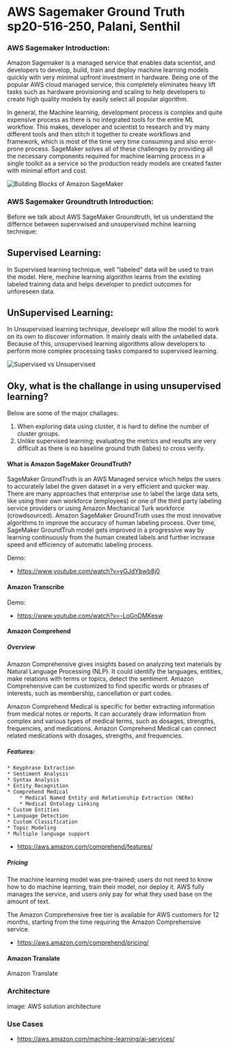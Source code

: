 # AWS Sagemaker Ground Truth sp20-516-250, Palani, Senthil

### AWS Sagemaker Introduction:

Amazon Sagemaker is a managed service that enables data scientist, and developers to develop, build, train and deploy machine learning models quickly with very minimal upfront investment in hardware. Being one of the popular AWS cloud managed service, this completely eliminates heavy lift tasks such as hardware provisioning and scaling to help developers to create high quality models by easily select all popular algorithm.

In general, the Machine learning, development process is complex and quite expensive process as there is no integrated tools for the entire ML workflow. This makes, developer and scientist to research and try many different tools and then stitch it together to create workflows and framework, which is most of the time very time consuming and also error-prone process.
SageMaker solves all of these challenges by providing all the necessary components required for machine learning process in a single toolkit as a service so the production ready models are created faster with minimal effort and cost.

![Building Blocks of Amazon SageMaker](https://d1.awsstatic.com/re19/Sagemaker/SageMaker_Overview-Chart.247eaea6e41ddca8299c5a9a9e91b5d78b751c38.png)


### AWS Sagemaker Groundtruth Introduction:
Before we talk about AWS SageMaker Groundtruth, let us understand the differnce between supervwised and unsupervised mchine learning technique:

## Supervised Learning:
In Supervised learning technique, well "labeled" data will be used to train the model. Here, mechine learning algorithm learns from the existing labeled training data and helps developer to predict outcomes for unforeseen data.

## UnSupervised Learning:
In Unsupervised learning technique, develoepr will allow the model to work on its own to discover information. It mainly deals with the unlabelled data. Because of this, unsupervised learning algorithms allow developers to perform more complex processing tasks compared to supervised learning. 

![Supervised vs Unsupervised](https://learncuriously.files.wordpress.com/2018/12/supervised-learning-diagram.jpg)

## Oky, what is the challange in using unsupervised learning? 
Below are some of the major challages:
1. When exploring data using cluster, it is hard to define the number of cluster groups.
2. Unlike supervised learning; evaluating the metrics and results are very difficult as there is no baseline ground truth (labes) to cross verify.

#### What is Amazon SageMaker GroundTruth?
SageMaker GroundTruth is an AWS Managed service which helps the users to accurately label the given dataset in a very efficient and quicker way. There are many approaches that enterprise use to label the large data sets, like using their own workforce (employees) or one of the third party labeling service providers or using Amazon Mechanical Turk workforce (crowdsourced).
Amazon SageMaker GroundTruth uses the most innovative algorithms to improve the accuracy of human labeling process. Over time, SageMaker GroundTruh model gets improved in a progressive way by learning continuously from the human created labels and further increase speed and efficiency of automatic labeling process.


Demo:

* <https://www.youtube.com/watch?v=yGJdYbwb8j0>

#### Amazon Transcribe

Demo:

* <https://www.youtube.com/watch?v=-LoGnDMKesw>

#### Amazon Comprehend 

##### Overview

Amazon Comprehensive gives insights based on analyzing text materials by Natural Language Processing (NLP). It could identify the languages, entities, make relations with terms or topics, detect the sentiment. Amazon Comprehensive can be customized to find specific words or phrases of interests, such as membership, cancellation or part codes. 

Amazon Comprehend Medical is specific for better extracting information from medical notes or reports. It can accurately draw information from complex and various types of medical terms, such as dosages, strengths, frequencies, and medications. Amazon Comprehend Medical can connect related medications with dosages, strengths, and frequencies.

##### Features:

    * Keyphrase Extraction
    * Sentiment Analysis
    * Syntax Analysis
    * Entity Recognition
    * Comprehend Medical
        * Medical Named Entity and Relationship Extraction (NERe)
        * Medical Ontology Linking
    * Custom Entities
    * Language Detection
    * Custom Classification
    * Topic Modeling
    * Multiple language support



* <https://aws.amazon.com/comprehend/features/> 

##### Pricing

The machine learning model was pre-trained; users do not need to know how to do machine learning, train their model, nor deploy it. AWS fully manages the service, and users only pay for what they used base on the amount of text. 

The Amazon Comprehensive free tier is available for AWS customers for 12 months, starting from the time requiring the Amazon Comprehensive service.

* <https://aws.amazon.com/comprehend/pricing/>


#### Amazon Translate

Amazon Translate 

### Architecture

image: AWS solution architecture

### Use Cases

* <https://aws.amazon.com/machine-learning/ai-services/>
